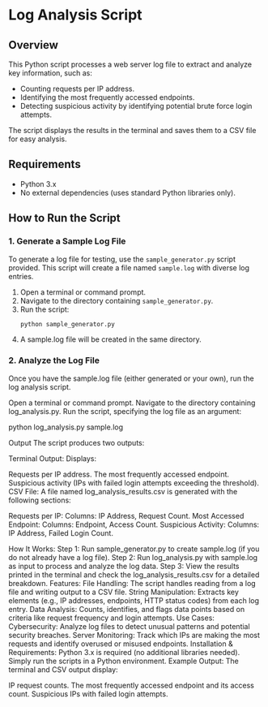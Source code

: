 # Log Analysis Script

## Overview
This Python script processes a web server log file to extract and analyze key information, such as:
- Counting requests per IP address.
- Identifying the most frequently accessed endpoints.
- Detecting suspicious activity by identifying potential brute force login attempts.

The script displays the results in the terminal and saves them to a CSV file for easy analysis.

## Requirements
- Python 3.x
- No external dependencies (uses standard Python libraries only).

## How to Run the Script

### 1. Generate a Sample Log File
To generate a log file for testing, use the `sample_generator.py` script provided. This script will create a file named `sample.log` with diverse log entries.

1. Open a terminal or command prompt.
2. Navigate to the directory containing `sample_generator.py`.
3. Run the script:
   ```bash
   python sample_generator.py
4. A sample.log file will be created in the same directory.
### 2. Analyze the Log File
Once you have the sample.log file (either generated or your own), run the log analysis script.

Open a terminal or command prompt.
Navigate to the directory containing log_analysis.py.
Run the script, specifying the log file as an argument:

python log_analysis.py sample.log

Output
The script produces two outputs:

Terminal Output: Displays:

Requests per IP address.
The most frequently accessed endpoint.
Suspicious activity (IPs with failed login attempts exceeding the threshold).
CSV File: A file named log_analysis_results.csv is generated with the following sections:

Requests per IP:
Columns: IP Address, Request Count.
Most Accessed Endpoint:
Columns: Endpoint, Access Count.
Suspicious Activity:
Columns: IP Address, Failed Login Count.

How It Works:
Step 1: Run sample_generator.py to create sample.log (if you do not already have a log file).
Step 2: Run log_analysis.py with sample.log as input to process and analyze the log data.
Step 3: View the results printed in the terminal and check the log_analysis_results.csv for a detailed breakdown.
Features:
File Handling: The script handles reading from a log file and writing output to a CSV file.
String Manipulation: Extracts key elements (e.g., IP addresses, endpoints, HTTP status codes) from each log entry.
Data Analysis: Counts, identifies, and flags data points based on criteria like request frequency and login attempts.
Use Cases:
Cybersecurity: Analyze log files to detect unusual patterns and potential security breaches.
Server Monitoring: Track which IPs are making the most requests and identify overused or misused endpoints.
Installation & Requirements:
Python 3.x is required (no additional libraries needed).
Simply run the scripts in a Python environment.
Example Output:
The terminal and CSV output display:

IP request counts.
The most frequently accessed endpoint and its access count.
Suspicious IPs with failed login attempts.
